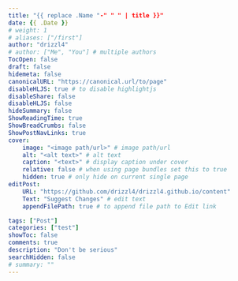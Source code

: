 ```yaml
---
title: "{{ replace .Name "-" " " | title }}"
date: {{ .Date }}
# weight: 1
# aliases: ["/first"]
author: "drizzl4"
# author: ["Me", "You"] # multiple authors
TocOpen: false
draft: false
hidemeta: false
canonicalURL: "https://canonical.url/to/page"
disableHLJS: true # to disable highlightjs
disableShare: false
disableHLJS: false
hideSummary: false
ShowReadingTime: true
ShowBreadCrumbs: false
ShowPostNavLinks: true
cover:
    image: "<image path/url>" # image path/url
    alt: "<alt text>" # alt text
    caption: "<text>" # display caption under cover
    relative: false # when using page bundles set this to true
    hidden: true # only hide on current single page
editPost:
    URL: "https://github.com/drizzl4/drizzl4.github.io/content"
    Text: "Suggest Changes" # edit text
    appendFilePath: true # to append file path to Edit link

tags: ["Post"]
categories: ["test"]
showToc: false
comments: true
description: "Don't be serious"
searchHidden: false
# summary: ""
---
```


